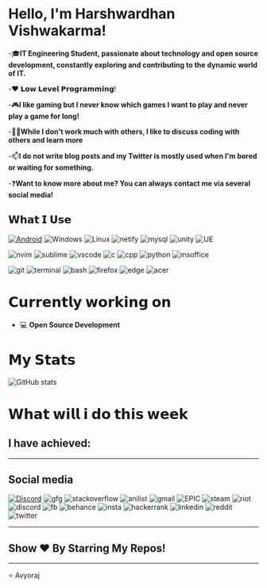 # Hello, I'm Harshwardhan Vishwakarma!

-🎓**IT Engineering Student, passionate about technology and open source development, constantly exploring and contributing to the dynamic world of IT.**

-❤️ 𝗟𝗼𝘄 𝗟𝗲𝘃𝗲𝗹 𝗣𝗿𝗼𝗴𝗿𝗮𝗺𝗺𝗶𝗻𝗴!

-🎮**I like gaming but I never know which games I want to play and never play a game for long!**

-👯‍♀**While I don't work much with others, I like to discuss coding with others and learn more**

-📫**I do not write blog posts and my Twitter is mostly used when I'm bored or waiting for something.**

-❓**Want to know more about me? You can always contact me via several social media!**



## 𝗪𝗵𝗮𝘁 𝗜 𝗨𝘀𝗲

[![Android](https://img.shields.io/badge/Android-3DDC84?style=for-the-badge&logo=android&logoColor=white)](https://discord.com)
![Windows](https://img.shields.io/badge/Windows-0078D6?style=for-the-badge&logo=windows&logoColor=white)
![Linux](https://img.shields.io/badge/Linux-FCC624?style=for-the-badge&logo=linux&logoColor=black)
![netify]( https://img.shields.io/badge/Netlify-00C7B7?style=for-the-badge&logo=netlify&logoColor=white)
![mysql](https://img.shields.io/badge/MySQL-005C84?style=for-the-badge&logo=mysql&logoColor=white)
![unity](https://img.shields.io/badge/Unity-100000?style=for-the-badge&logo=unity&logoColor=white)
![UE](https://img.shields.io/badge/-Unreal%20Engine-313131?style=for-the-badge&logo=unreal-engine&logoColor=white)

![nvim](https://img.shields.io/badge/NeoVim-%2357A143.svg?&style=for-the-badge&logo=neovim&logoColor=white)
![sublime](https://img.shields.io/badge/sublime_text-%23575757.svg?&style=for-the-badge&logo=sublime-text&logoColor=important)
![vscode](https://img.shields.io/badge/VSCode-0078D4?style=for-the-badge&logo=visual%20studio%20code&logoColor=white)
![c](https://img.shields.io/badge/C-00599C?style=for-the-badge&logo=c&logoColor=white)
![cpp](https://img.shields.io/badge/C%2B%2B-00599C?style=for-the-badge&logo=c%2B%2B&logoColor=white)
![python]( 	https://img.shields.io/badge/Python-FFD43B?style=for-the-badge&logo=python&logoColor=blue)
![msoffice](https://img.shields.io/badge/Microsoft_Office-D83B01?style=for-the-badge&logo=microsoft-office&logoColor=white)


![git]( 	https://img.shields.io/badge/GIT-E44C30?style=for-the-badge&logo=git&logoColor=white)
![terminal]( 	https://img.shields.io/badge/windows%20terminal-4D4D4D?style=for-the-badge&logo=windows%20terminal&logoColor=white)
![bash](https://img.shields.io/badge/GNU%20Bash-4EAA25?style=for-the-badge&logo=GNU%20Bash&logoColor=white)
![firefox](https://img.shields.io/badge/Firefox_Browser-FF7139?style=for-the-badge&logo=Firefox-Browser&logoColor=white)
![edge](https://img.shields.io/badge/Microsoft_Edge-0078D7?style=for-the-badge&logo=Microsoft-edge&logoColor=white)
![acer](https://img.shields.io/badge/acer%20Aspire%205-83B81A?style=for-the-badge&logo=acer&logoColor=white)




# 𝗖𝘂𝗿𝗿𝗲𝗻𝘁𝗹𝘆 𝘄𝗼𝗿𝗸𝗶𝗻𝗴 𝗼𝗻

- 💻 **Open Source Development**




# 𝗠𝘆 𝗦𝘁𝗮𝘁𝘀
![GitHub stats](https://github-readme-stats.vercel.app/api?username=avyoraj&show_icons=true&theme=vision-friendly-dark)


# 𝗪𝗵𝗮𝘁 𝘄𝗶𝗹𝗹 𝗶 𝗱𝗼 𝘁𝗵𝗶𝘀 𝘄𝗲𝗲𝗸
I have achieved:
-

---

## Social media
[![Discord](https://img.shields.io/badge/GitHub-100000?style=for-the-badge&logo=github&logoColor=white)](https://discord.gg/44yKPxm)
‎‎![gfg](https://img.shields.io/badge/GeeksforGeeks-298D46?style=for-the-badge&logo=geeksforgeeks&logoColor=white)
![stackoverflow](https://img.shields.io/badge/Stack_Overflow-FE7A16?style=for-the-badge&logo=stack-overflow&logoColor=white)
![anilist](https://img.shields.io/badge/AniList-02A9FF?style=for-the-badge&logo=AniList&logoColor=white)
![gmail](https://img.shields.io/badge/Gmail-D14836?style=for-the-badge&logo=gmail&logoColor=white)
![EPIC](https://img.shields.io/badge/Epic%20Games-313131?style=for-the-badge&logo=Epic%20Games&logoColor=white)
![steam](https://img.shields.io/badge/Steam-000000?style=for-the-badge&logo=steam&logoColor=white)
![riot](https://img.shields.io/badge/Valorant-fa4454?style=for-the-badge&logo=valorant&logoColor=white)
![discord](https://img.shields.io/badge/Discord-5865F2?style=for-the-badge&logo=discord&logoColor=white)
![fb](https://img.shields.io/badge/Facebook-1877F2?style=for-the-badge&logo=facebook&logoColor=white)
![behance](https://img.shields.io/badge/-Behance-blue?style=for-the-badge&logo=behance&logoColor=white)
![insta](https://img.shields.io/badge/Instagram-E4405F?style=for-the-badge&logo=instagram&logoColor=white)
![hackerrank](https://img.shields.io/badge/-Hackerrank-2EC866?style=for-the-badge&logo=HackerRank&logoColor=white)
![linkedin](https://img.shields.io/badge/LinkedIn-0077B5?style=for-the-badge&logo=linkedin&logoColor=white)
![reddit](https://img.shields.io/badge/Reddit-FF4500?style=for-the-badge&logo=reddit&logoColor=white)
![twitter](https://img.shields.io/badge/Twitter-1DA1F2?style=for-the-badge&logo=twitter&logoColor=white)



---

## Show ❤️ By Starring My Repos!
---
 ⭐️ Avyoraj
